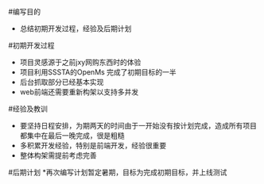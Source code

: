 #编写目的
* 总结初期开发过程，经验及后期计划

#初期开发过程
* 项目灵感源于之前jxy网购东西时的体验
* 项目利用SSSTA的OpenMs 完成了初期目标的一半
* 后台抓取部分已经基本实现
* web前端还需要重新构架以支持多并发

#经验及教训
* 要坚持日程安排，为期两天的时间由于一开始没有按计划完成，造成所有项目都集中在最后一晚完成，很是粗糙
* 多积累开发经验，特别是前端开发，经验很重要
* 整体构架需提前考虑完善

#后期计划
*再次编写计划暂定暑期，目标为完成初期目标，并上线测试